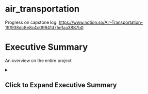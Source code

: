 # air_transportation

Progress on capstone log:
https://www.notion.so/Air-Transportation-19f938dc8e8c4c09941d75e1aa3887b0

<h1>Executive Summary</h1>
<p>An overview on the entire project</p>

<details>
  <summary><h2>Click to Expand Executive Summary</h2></summary>

  # Motivation:
  The motivation behind this project stems from a personal interest in traveling and a desire to leverage data for informed decision-making. By analyzing flight data, we aim to uncover patterns that could enhance future travel experiences. Additionally, the project offers an opportunity to work with a unique dataset, enriching our analytical skills.

  # Data Questions:
    1.Flight Performance Analysis Questions
    
    2.Popular Destination Analysis Questions
    
    3.Impact of New Airline Law Questions
  # Minimum Viable Product (MVP):
  The MVP will include a PowerBI presentation featuring visually appealing slides with airplane-themed aesthetics. The analysis will be organized into tabs focusing on different aspects such as background info, delays, cancellations, and recommendations. The intended audience includes  business in the airline/transportation industry and travelers seeking insights for efficient travel planning
  # Data Sources:
  The data will be sourced from Transtats. https://www.transtats.bts.gov/DL_SelectFields.aspx?gnoyr_VQ=FGK&QO_fu146_anzr=b0-gvzr
  # Recommendations:
  The final presentation will include recommendations based on successful airline practices in minimizing delays and cancellations. Strategies such as prioritization during adverse conditions and efficient operations will be explored to guide future decision-making in the industry.
  This project aims to help people/businesses with useful insights to make travel smoother and operations more efficient.
  # Known Issues and Challenges:
    1.Empty Cells in the Dataset

    2.Miscommunications Between Airlines

    3.Data Volume Management

    4.Implications of the New Airline Law

</details>